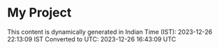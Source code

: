 # My Project

This content is dynamically generated in Indian Time (IST): 2023-12-26 22:13:09 IST
Converted to UTC: 2023-12-26 16:43:09 UTC
